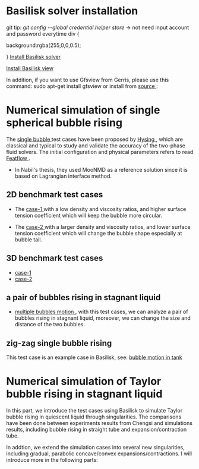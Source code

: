 # Basilisk solver installation #
git tip: *git config --global credential.helper store* -> not need input account and password everytime
div {

background:rgba(255,0,0,0.5);

}
<a href = "http://basilisk.fr/src/INSTALL" > Install Basilisk solver </a>

<a href = "http://basilisk.fr/src/view.h" > Install Basilisk view </a>

In addition, if you want to use Gfsview from Gerris, please use this command:
sudo apt-get install gfsview
or install from <a href = "http://gfs.sourceforge.net/wiki/index.php/Installing_from_source#Compiling_and_installing_GfsView" > source </a>:

# **Numerical simulation of single spherical bubble rising**
The <a href ="https://github.com/GabrielGLK/thesis-cases/tree/master/Basilisk-test-cases/single-bubble">single bubble </a> test cases have been proposed by <a href ="https://github.com/GabrielGLK/thesis-cases/blob/master/Basilisk-test-cases/single-bubble/reference-papers/BenchmarkBubble_IJNF2009.pdf">Hysing </a>, which are classical and typical to study and validate the accuracy of the two-phase fluid solvers. The initial configuration and physical parameters refers to read <a href = "http://www.featflow.de/en/benchmarks/cfdbenchmarking/bubble.html" > Featflow </a>.
- In Nabil's thesis, they used MooNMD as a reference solution since it is based on Lagrangian interface method.
## 2D benchmark test cases
- The <a href = "https://github.com/GabrielGLK/thesis-cases/blob/master/Basilisk-test-cases/single-bubble/2D/case-1/rising.c" > case-1 </a> with a low density and viscosity ratios, and higher surface tension coefficient which will keep the bubble more circular. 

- The <a href = "https://github.com/GabrielGLK/thesis-cases/blob/master/Basilisk-test-cases/single-bubble/2D/case-2/rising.c" > case-2 </a> with a larger density and viscosity ratios, and lower surface tension coefficient which will change the bubble shape especially at bubble tail. 

## 3D benchmark test cases
- <a href = "https://github.com/GabrielGLK/thesis-cases/blob/master/Basilisk-test-cases/single-bubble/3D/case-1/rising.c" > case-1 </a>
- <a href = "https://github.com/GabrielGLK/thesis-cases/blob/master/Basilisk-test-cases/single-bubble/3D/case-2/rising.c" > case-2 </a>

## a pair of bubbles rising in stagnant liquid
- <a href = "https://github.com/GabrielGLK/thesis-cases/tree/master/Basilisk-test-cases/single-bubble/2D/a-pair-bubbles" > multiple bubbles motion </a>, with this test cases, we can analyze a pair of bubbles rising in stagnant liquid, moreover, we can change the size and distance of the two bubbles.

## zig-zag single bubble rising
This test case is an example case in Basilisk, see: <a href = "http://basilisk.fr/src/examples/bubble.c" > bubble motion in tank </a>


# **Numerical simulation of Taylor bubble rising in stagnant liquid** 
In this part, we introduce the test cases using Basilisk to simulate Taylor bubble rising in quiescent liquid through singularities. The comparisons have been done between experiments results from Chengsi and simulations results, including bubble rising in straight tube and expansion/contraction tube.

In addtion, we extend the simulation cases into several new singularities, including gradual, parabolic concave/convex expansions/contractions. I will introduce more in the following parts:

